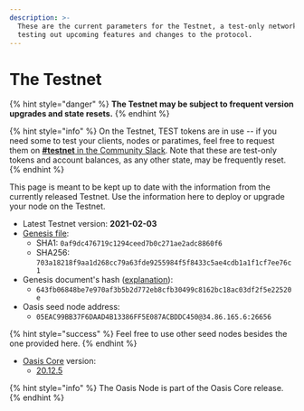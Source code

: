 ```yaml
---
description: >-
  These are the current parameters for the Testnet, a test-only network for
  testing out upcoming features and changes to the protocol.
---
```


# The Testnet

{% hint style="danger" %}
**The Testnet may be subject to frequent version upgrades and state resets.**
{% endhint %}

{% hint style="info" %}
On the Testnet, TEST tokens are in use -- if you need some to test your clients, nodes or paratimes, feel free to request them on [**\#testnet** in the Community Slack](../oasis-network/connect-with-us.md). Note that these are test-only tokens and account balances, as any other state, may be frequently reset.
{% endhint %}

This page is meant to be kept up to date with the information from the currently released Testnet. Use the information here to deploy or upgrade your node on the Testnet.

* Latest Testnet version: **2021-02-03**
* [Genesis file](https://github.com/oasisprotocol/testnet-artifacts/releases/download/2021-02-03/genesis.json):
  * SHA1: `0af9dc476719c1294ceed7b0c271ae2adc8860f6`
  * SHA256: `703a18218f9aa1d268cc79a63fde9255984f5f8433c5ae4cdb1a1f1cf7ee76c1`
* Genesis document's hash \([explanation](../oasis-network/genesis-doc.md#genesis-file-vs-genesis-document)\):
  * `643fb06848be7e970af3b5b2d772eb8cfb30499c8162bc18ac03df2f5e22520e`
* Oasis seed node address:
  * `05EAC99BB37F6DAAD4B13386FF5E087ACBDDC450@34.86.165.6:26656`

{% hint style="success" %}
Feel free to use other seed nodes besides the one provided here.
{% endhint %}

* [Oasis Core](https://github.com/oasisprotocol/oasis-core) version:
  * [20.12.5](https://github.com/oasisprotocol/oasis-core/releases/tag/v20.12.5)

{% hint style="info" %}
The Oasis Node is part of the Oasis Core release.
{% endhint %}

